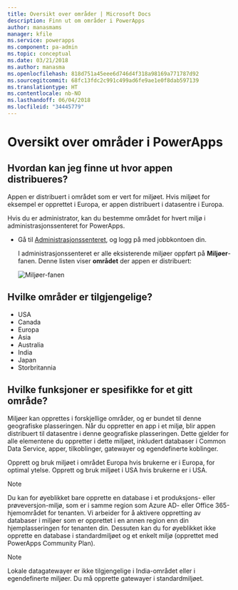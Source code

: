 ```yaml
---
title: Oversikt over områder | Microsoft Docs
description: Finn ut om områder i PowerApps
author: manasmams
manager: kfile
ms.service: powerapps
ms.component: pa-admin
ms.topic: conceptual
ms.date: 03/21/2018
ms.author: manasma
ms.openlocfilehash: 818d751a45eee6d746d4f318a98169a771787d92
ms.sourcegitcommit: 68fc13fdc2c991c499ad6fe9ae1e0f8dab597139
ms.translationtype: HT
ms.contentlocale: nb-NO
ms.lasthandoff: 06/04/2018
ms.locfileid: "34445779"
---
```

# <a name="regions-overview-in-powerapps"></a>Oversikt over områder i PowerApps
## <a name="how-do-i-find-out-where-my-app-is-deployed"></a>Hvordan kan jeg finne ut hvor appen distribueres?
Appen er distribuert i området som er vert for miljøet. Hvis miljøet for eksempel er opprettet i Europa, er appen distribuert i datasentre i Europa.

Hvis du er administrator, kan du bestemme området for hvert miljø i administrasjonssenteret for PowerApps.

* Gå til [Administrasjonssenteret](https://admin.powerapps.com), og logg på med jobbkontoen din.
  
    I administrasjonssenteret er alle eksisterende miljøer oppført på **Miljøer**-fanen. Denne listen viser **området** der appen er distribuert:
  
   ![Miljøer-fanen](./media/regions-overview/environment-list.png)

## <a name="what-regions-are-available"></a>Hvilke områder er tilgjengelige?
* USA
* Canada
* Europa
* Asia
* Australia
* India
* Japan
* Storbritannia

## <a name="what-features-are-specific-to-a-given-region"></a>Hvilke funksjoner er spesifikke for et gitt område?
Miljøer kan opprettes i forskjellige områder, og er bundet til denne geografiske plasseringen. Når du oppretter en app i et miljø, blir appen distribuert til datasentre i denne geografiske plasseringen. Dette gjelder for alle elementene du oppretter i dette miljøet, inkludert databaser i Common Data Service, apper, tilkoblinger, gatewayer og egendefinerte koblinger.

Opprett og bruk miljøet i området Europa hvis brukerne er i Europa, for optimal ytelse. Opprett og bruk miljøet i USA hvis brukerne er i USA.

> [!NOTE]
> Du kan for øyeblikket bare opprette en database i et produksjons- eller prøveversjon-miljø, som er i samme region som Azure AD- eller Office 365-hjemområdet for tenanten. Vi arbeider for å aktivere oppretting av databaser i miljøer som er opprettet i en annen region enn din hjemplasseringen for tenanten din. Dessuten kan du for øyeblikket ikke opprette en database i standardmiljøet og et enkelt miljø (opprettet med PowerApps Community Plan).

> [!NOTE]
> Lokale datagatewayer er ikke tilgjengelige i India-området eller i egendefinerte miljøer. Du må opprette gatewayer i standardmiljøet.

